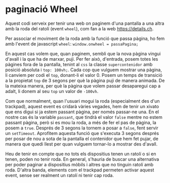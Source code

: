 # paginació Wheel

Aquest codi serveix per tenir una web on paginem d'una pantalla a una altra amb la roda del ratolí (event `wheel`), com fan a la web https://details.ch.

Per associar el moviment de la roda amb la funció que passa pàgina, ho fem amb l'event de javascript `wheel`:
`window.onwheel = passaPagina;`

En aquest cas volem que, quan paginem, sembli que la nova pàgina vingui d'avall i la que ha de marxar, puji. Per fer això, d'entrada, posem totes les pàgines fora de la pantalla, tenint al `css` la classe `supercontenidor` amb posició absoluta i `top: 100vh;`. Cada cop que vulguem mostrar una pàgina, li canviem per codi el `top`, donant-li el valor 0. Posem un temps de transició a la propietat `top` de 3 segons per què la pàgina puji de manera animada. De la mateixa manera, per què la pàgina que volem passar desaparegui cap a adalt, li donem al seu `top` un valor de `-100vh`.

Com que normalment, quan l'usuari mogui la roda (especialment des d'un trackpad), aquest event es cridarà vàries vegades, hem de tenir un xivato que ens digui si ja estem passant pàgina, per només passar-ne una. En el nostre cas és la variable `passant`, que tindrà el valor `false` mentre no estem passant pàgina, però si es mou la roda, a més de fer el pas de pàgina, la posem a `true`. Després de 3 segons la tornem a posar a `false`, fent servir un `setTimeout`. Aprofitem aquesta funció que s'executa 3 segons després per posar de nou a sota de la pantalla el contenidor que hem fet pujar, de manera que quedi llest per quan vulguem tornar-lo a mostrar des d'avall.

Heu de tenir en compte que no tots els dispositius tenen un ratolí o si en tenen, poden no tenir roda. En general, s'hauria de buscar una alternativa per poder paginar a dispositius mòbils i altres que no tinguin ratolí amb roda. D'altra banda, elements com el trackpad permeten activar aquest event, sense ser realment un ratolí ni tenir cap roda.
